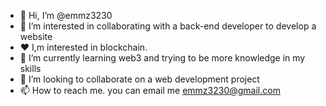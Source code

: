 - 👋 Hi, I’m @emmz3230
- 👀 I’m interested in collaborating with a back-end developer to develop a website
- ❤  I,m interested in blockchain.
- 🌱 I’m currently learning web3 and trying to be more knowledge in my skills
- 💞️ I’m looking to collaborate on a web development project
- 📫 How to reach me. you can email me emmz3230@gmail.com

<!---
emmz3230/emmz3230 is a ✨ special ✨ repository because its `README.md` (this file) appears on your GitHub profile.
You can click the Preview link to take a look at your changes.
--->
